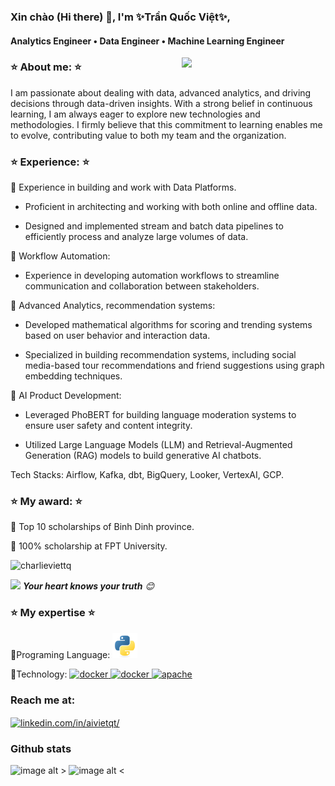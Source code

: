 ### Xin chào (Hi there) 👋, I'm ✨Trần Quốc Việt✨, 
#### Analytics Engineer • Data Engineer • Machine Learning Engineer


<img align='right' src="https://media.giphy.com/media/M9gbBd9nbDrOTu1Mqx/giphy.gif" width="230">

<h3 align="left"><b>⭐️ About me: ⭐️ </b></h3>
I am passionate about dealing with data, advanced analytics, and driving decisions through data-driven insights. With a strong belief in continuous learning, I am always eager to explore new technologies and methodologies. I firmly believe that this commitment to learning enables me to evolve, contributing value to both my team and the organization.

<h3 align="left"><b>⭐️ Experience: ⭐️ </b></h3>
🔶 Experience in building and work with Data Platforms.

 - Proficient in architecting and working with both online and offline data.
   
 - Designed and implemented stream and batch data pipelines to efficiently process and analyze large volumes of data.

🔶  Workflow Automation:

 - Experience in developing automation workflows to streamline communication and collaboration between stakeholders.

🔶 Advanced Analytics, recommendation systems:

 - Developed mathematical algorithms for scoring and trending systems based on user behavior and interaction data.
 
 - Specialized in building recommendation systems, including social media-based tour recommendations and friend suggestions using graph embedding techniques.
   
🔶 AI Product Development:

 - Leveraged PhoBERT for building language moderation systems to ensure user safety and content integrity.
  
 - Utilized Large Language Models (LLM) and Retrieval-Augmented Generation (RAG) models to build generative AI chatbots.

Tech Stacks: Airflow, Kafka, dbt, BigQuery, Looker, VertexAI, GCP.
<h3 align="left"><b>⭐️ My award: ⭐️ </b></h3>
🔶 Top 10 scholarships of Binh Dinh province.

🔶 100% scholarship at FPT University.

[//]: # (- ⚡ Fun fact: I am a hardcore casual gamer too 🎮 [SteamID]&#40;https://steamcommunity.com/id/Asher_13th&#41;)

<p align="left"> <img src="https://komarev.com/ghpvc/?username=charlieviettq&label=Profile%20views&color=0e75b6&style=flat-square" alt="charlieviettq" /> </p>

<img src="https://media.giphy.com/media/LnQjpWaON8nhr21vNW/giphy.gif" width="60"> <em><b> Your heart knows your truth</b> 😊</em>

<h3 align="left"><b>⭐️ My expertise ⭐️ </b></h3>

<p align="left"> 
🔶Programing Language: 
<a href="https://www.python.org" target="_blank"> <img src="https://raw.githubusercontent.com/devicons/devicon/master/icons/python/python-original.svg" alt="python" width="40" height="40"/> </a>

🔶Technology: 
<a href="https://kafka.apache.org/" target="_blank"> <img src="https://i0.wp.com/saixiii.com/wp-content/uploads/2017/04/kafka-logo-wide.png?ssl=1" alt="docker" width="80" height="40"/> </a>
<a href="https://airflow.apache.org/" target="_blank"> <img src="https://aptitive.com/wp-content/uploads/2019/10/Apache-Airflow.png](https://media.licdn.com/dms/image/C4E12AQFol46eeOw7tw/article-cover_image-shrink_720_1280/0/1609364911502?e=2147483647&v=beta&t=ZgXkoBUEId02HiRhQBByUb7ZpZQffw0NxKC1ycv06JA)" alt="docker" width="160" height="40"/> </a>
<a href="https://www.mongodb.com/" target="_blank"> <img src="https://www.ecured.cu/images/thumb/f/fa/Logo-mongodb.png/1200px-Logo-mongodb.png" alt="apache" width="100" height="40"/> </a>

[//]: # (<a href="https://git-scm.com/" target="_blank"> <img src="https://www.vectorlogo.zone/logos/git-scm/git-scm-icon.svg" alt="git" width="40" height="40"/> </a>  )

[//]: # (🔶RDBMS: )
[//]: # (<a href="https://www.mysql.com/" target="_blank"> <img src="https://raw.githubusercontent.com/devicons/devicon/master/icons/mysql/mysql-original-wordmark.svg" alt="mysql" width="40" height="40"/> </a> )

[//]: # (🔶Visualization: )

[//]: # (<a href="https://superset.apache.org/" target="_blank"> <img src="https://www.freney.com/images/supersetcolor.png" alt="superset" width="40" height="40"/> </a>)

[//]: # (<a href="https://powerbi.microsoft.com/en-us/" target="_blank"> <img src="https://www.svgrepo.com/show/306593/powerbi.svg" alt="powerbi" width="40" height="40"/> </a> )
[//]: # (<a href="https://www.tableau.com/" target="_blank"> <img src="https://www.svgrepo.com/show/306830/tableau.svg" alt="tableau" width="40" height="40"/> </a> )

 </p>

<h3 align="left">Reach me at:</h3>
<p align="left">
<a href="https://www.linkedin.com/in/aivietqt/" target="blank"><img align="center" src="https://cdn.jsdelivr.net/npm/simple-icons@3.0.1/icons/linkedin.svg" alt="linkedin.com/in/aivietqt/" height="30" width="40" /></a>


<h3 align="left">Github stats</h3>

![image alt >](https://github-readme-stats.vercel.app/api/top-langs/?username=charlieviettq&theme=tokyonight&count_private=true)
![image alt <](https://github-readme-stats.vercel.app/api/?username=charlieviettq&theme=tokyonight&count_private=true)


[//]: # (<h3 align="left">Profile Trophies</h3>)

[//]: # ([![trophy]&#40;https://github-profile-trophy.vercel.app/?username=KoiDev13&#41;]&#40;https://github.com/KoiDev13/github-profile-trophy&#41;/)
